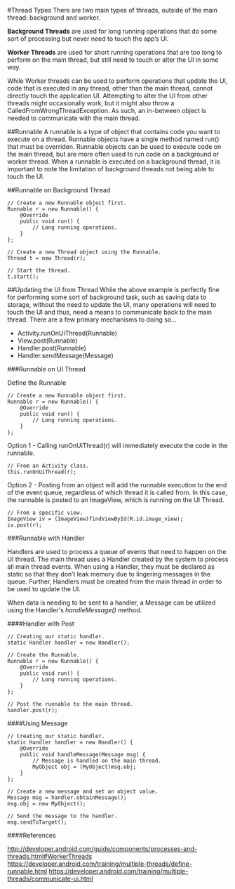 #Thread Types
There are two main types of threads, outside of the main thread: background and worker. 

**Background Threads** are used for long running operations that do some sort of processing but never need to touch the app’s UI. 

**Worker Threads** are used for short running operations that are too long to perform on the main thread, but still need to touch or alter the UI in some way.

While Worker threads can be used to perform operations that update the UI, code that is executed in any thread, other than the main thread, cannot directly touch the application UI. Attempting to alter the UI from other threads might occasionally work, but it might also throw a CalledFromWrongThreadException. As such, an in-between object is needed to communicate with the main thread.

##Runnable
A runnable is a type of object that contains code you want to execute on a thread. Runnable objects have a single method named run() that must be overriden. Runnable objects can be used to execute code on the main thread, but are more often used to run code on a background or worker thread.  When a runnable is executed on a background thread, it is important to note the limitation of background threads not being able to touch the UI.

##Runnable on Background Thread
```
// Create a new Runnable object first.
Runnable r = new Runnable() {
	@Override
	public void run() {
		// Long running operations.
	}
};

// Create a new Thread object using the Runnable.
Thread t = new Thread(r);

// Start the thread.
t.start();
```
##Updating the UI from Thread
While the above example is perfectly fine for performing some sort of background task, such as saving data to storage, without the need to update the UI, many operations will need to touch the UI and thus, need a means to communicate back to the main thread.  There are a few primary mechanisms to doing so...

* Activity.runOnUiThread(Runnable)
* View.post(Runnable)
* Handler.post(Runnable)
* Handler.sendMessage(Message)

###Runnable on UI Thread

Define the Runnable

```
// Create a new Runnable object first.
Runnable r = new Runnable() {
	@Override
	public void run() {
		// Long running operations.
	}
};
```

Option 1 - Calling runOnUiThread(r) will immediately execute the code in the runnable.

```
// From an Activity class.
this.runOnUiThread(r);
```

Option 2 - Posting from an object will add the runnable execution to the end of the event queue, regardless of which thread it is called from.  In this case, the runnable is posted to an ImageView, which is running on the UI Thread.

```
// From a specific view.
ImageView iv = (ImageView)findViewById(R.id.image_view);
iv.post(r);
```

###Runnable with Handler

Handlers are used to process a queue of events that need to happen on the UI thread. The main thread uses a Handler created by the system to process all main thread events.
When using a Handler, they must be declared as static so that they don’t leak memory due to lingering messages in the queue.
Further, Handlers must be created from the main thread in order to be used to update the UI.

When data is needing to be sent to a handler, a Message can be utilized using the Handler's *handleMessage()* method.

####Handler with Post
```
// Creating our static handler.
static Handler handler = new Handler();

// Create the Runnable.
Runnable r = new Runnable() {
	@Override
	public void run() {
		// Long running operations.
	}
};

// Post the runnable to the main thread.
handler.post(r);
```

####Using Message
```
// Creating our static handler.
static Handler handler = new Handler() {
	@Override
	public void handleMessage(Message msg) {
		// Message is handled on the main thread.
		MyObject obj = (MyObject)msg.obj;
	}
};

// Create a new message and set an object value.
Message msg = handler.obtainMessage();
msg.obj = new MyObject();

// Send the message to the handler.
msg.sendToTarget();
```

####References

http://developer.android.com/guide/components/processes-and-threads.html#WorkerThreads
https://developer.android.com/training/multiple-threads/define-runnable.html
https://developer.android.com/training/multiple-threads/communicate-ui.html


